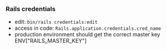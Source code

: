 ### Rails credentials
- edit: `bin/rails credentials:edit`
- access in code: `Rails.application.credentials.cred_name`
- production environment should get the correct master key ENV["RAILS_MASTER_KEY"]


